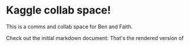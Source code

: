 # Kaggle collab space!

This is a comms and collab space for Ben and Faith.

Check out the initial markdown document: [](hello.md)
That's the rendered version of [](hello.Rmd)
